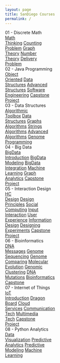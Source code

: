 ```yaml
---
layout: page
title: SanDiego Courses
permalink: /
---
```


<div class="block" style="grid-template-columns: 1fr 1fr;">
  <div class="btn text">
    <div class="btn name">01 - Discrete Math</div>
    <div class="row" style="grid-template-columns: 1fr 1fr 1fr;">
      <a href="/08-SanDiego/SD01/" class="btn box1">Math<br>Thinking</a>
      <a href="/08-SanDiego/SD02/" class="btn box1">Counting<br>Problem</a>
      <a href="/08-SanDiego/SD03/" class="btn box1">Graph<br>Theory</a> 
      <a href="/08-SanDiego/SD04/" class="btn box1">Number<br>Theory</a>
      <a href="/08-SanDiego/SD05/" class="btn box1">Delivery<br>Problem</a>
    </div>
  </div>
  <div class="btn text">
    <div class="btn name">02 - Java Programming</div>
    <div class="row" style="grid-template-columns: 1fr 1fr 1fr;">
      <a href="/08-SanDiego/SD06/" class="btn box2">Object<br>Oriented</a>
      <a href="/08-SanDiego/SD07/" class="btn box2">Data<br>Structures</a>
      <a href="/08-SanDiego/SD08/" class="btn box2">Advanced<br>Structures</a>
      <a href="/08-SanDiego/SD09/" class="btn box2">Software<br>Engineering</a>
      <a href="/08-SanDiego/SD10/" class="btn box2">Capstone<br>Project</a>
    </div>
  </div>
</div>

<div class="block" style="grid-template-columns: 1fr 1fr;">
  <div class="btn text">
    <div class="btn name">03 - Data Structures</div>
    <div class="row" style="grid-template-columns: 1fr 1fr 1fr;">
      <a href="/08-SanDiego/SD11/" class="btn box2">Algorithmic<br>Toolbox</a>
      <a href="/08-SanDiego/SD12/" class="btn box2">Data<br>Structures</a>
      <a href="/08-SanDiego/SD13/" class="btn box2">Graphs<br>Algorithms</a>
      <a href="/08-SanDiego/SD14/" class="btn box2">Strings<br>Algorithms</a>
      <a href="/08-SanDiego/SD15/" class="btn box2">Advanced<br>Algorithms</a>
      <a href="/08-SanDiego/SD16/" class="btn box2">Genome<br>Programming</a>
    </div>
  </div>
  <div class="btn text">
    <div class="btn name">04 - Big Data</div>
    <div class="row" style="grid-template-columns: 1fr 1fr 1fr;">
      <a href="/08-SanDiego/SD17/" class="btn box1">BigData<br>Introduction</a>
      <a href="/08-SanDiego/SD18/" class="btn box1">BigData<br>Modeling</a>
      <a href="/08-SanDiego/SD19/" class="btn box1">BigData<br>Integration</a>
      <a href="/08-SanDiego/SD20/" class="btn box1">Machine<br>Learning</a>
      <a href="/08-SanDiego/SD21/" class="btn box1">Graph<br>Analytics</a>
      <a href="/08-SanDiego/SD22/" class="btn box1">Capstone<br>Project</a>
    </div>
  </div>
</div>

<div class="block" style="grid-template-columns: 1fr 1fr;">
  <div class="btn text">
    <div class="btn name">05 - Interaction Design</div>
    <div class="row" style="grid-template-columns: 1fr 1fr 1fr 1fr;">
      <a href="/08-SanDiego/SD23/" class="btn box1">HC<br>Design</a>
      <a href="/08-SanDiego/SD24/" class="btn box1">Design<br>Principles</a>
      <a href="/08-SanDiego/SD25/" class="btn box1">Social<br>Computing</a>
      <a href="/08-SanDiego/SD26/" class="btn box1">Input<br>Interaction</a>
      <a href="/08-SanDiego/SD27/" class="btn box1">User<br>Experience</a>
      <a href="/08-SanDiego/SD28/" class="btn box1">Information<br>Design</a>
      <a href="/08-SanDiego/SD29/" class="btn box1">Designing<br>Experiments</a>
      <a href="/08-SanDiego/SD30/" class="btn box1">Capstone<br>Project</a>
    </div>
  </div>
  <div class="btn text">
    <div class="btn name">06 - Bioinformatics</div>
    <div class="row" style="grid-template-columns: 1fr 1fr 1fr 1fr;">
      <a href="/08-SanDiego/SD31/" class="btn box2">DNA<br>Messages</a>
      <a href="/08-SanDiego/SD32/" class="btn box2">Genome<br>Sequencing</a>
      <a href="/08-SanDiego/SD33/" class="btn box2">Genome<br>Comparing</a>
      <a href="/08-SanDiego/SD34/" class="btn box2">Molecular<br>Evolution</a>
      <a href="/08-SanDiego/SD35/" class="btn box2">Genomic<br>Clustering</a>
      <a href="/08-SanDiego/SD36/" class="btn box2">DNA<br>Mutations</a>
      <a href="/08-SanDiego/SD37/" class="btn box2">Bioinformatics<br>Capstone</a>
    </div>
  </div>
</div>

<div class="block" style="grid-template-columns: 1fr 1fr;">
  <div class="btn text">
    <div class="btn name">07 - Internet of Things</div>
    <div class="row" style="grid-template-columns: 1fr 1fr 1fr;">
      <a href="/08-SanDiego/SD38/" class="btn box2">IoT<br>Introduction</a>
      <a href="/08-SanDiego/SD39/" class="btn box2">Dragon<br>Board</a>
      <a href="/08-SanDiego/SD40/" class="btn box2">Cloud<br>Services</a>
      <a href="/08-SanDiego/SD41/" class="btn box2">Communication<br>Tech</a>
      <a href="/08-SanDiego/SD42/" class="btn box2">Multimedia<br>Tech</a>
      <a href="/08-SanDiego/SD43/" class="btn box2">Capstone<br>Project</a>
    </div
  </div>
  <div class="btn text">
    <div class="btn name">08 - Python Analytics</div>
    <div class="row" style="grid-template-columns: 1fr 1fr 1fr;">
      <a href="/08-SanDiego/SD44/" class="btn box1">Data<br>Visualization</a>
      <a href="/08-SanDiego/SD45/" class="btn box1">Predictive<br>Analytics</a>
      <a href="/08-SanDiego/SD46/" class="btn box1">Predictive<br>Modeling</a>
      <a href="/08-SanDiego/SD47/" class="btn box1">Machine<br>Learning</a>
    </div>
  </div>
</div>
